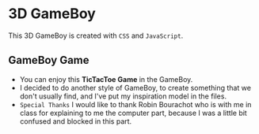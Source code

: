 # **3D GameBoy**

This 3D GameBoy is created with `CSS` and `JavaScript`.

## **GameBoy Game**

* You can enjoy this **TicTacToe Game** in the GameBoy.
* I decided to do another style of GameBoy, to create something that we don't usually find, and I've put my inspiration model in the files.
* `Special Thanks`  I would like to thank Robin Bourachot who is with me in class for explaining to me the computer part, because I was a little bit confused and blocked in this part.


